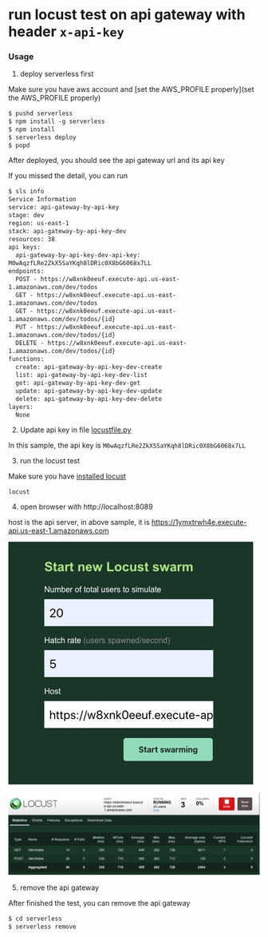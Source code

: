 # run locust test on api gateway with header `x-api-key`

### Usage

1. deploy serverless first

Make sure you have aws account and [set the AWS_PROFILE properly](set the AWS_PROFILE properly)

```
$ pushd serverless
$ npm install -g serverless
$ npm install
$ serverless deploy
$ popd
```

After deployed, you should see the api gateway url and its api key

If you missed the detail, you can run

```
$ sls info
Service Information
service: api-gateway-by-api-key
stage: dev
region: us-east-1
stack: api-gateway-by-api-key-dev
resources: 38
api keys:
  api-gateway-by-api-key-dev-api-key: M0wAqzfLRe2ZkX5SaYKqh8lDRic0X8bG6068x7LL
endpoints:
  POST - https://w8xnk0eeuf.execute-api.us-east-1.amazonaws.com/dev/todos
  GET - https://w8xnk0eeuf.execute-api.us-east-1.amazonaws.com/dev/todos
  GET - https://w8xnk0eeuf.execute-api.us-east-1.amazonaws.com/dev/todos/{id}
  PUT - https://w8xnk0eeuf.execute-api.us-east-1.amazonaws.com/dev/todos/{id}
  DELETE - https://w8xnk0eeuf.execute-api.us-east-1.amazonaws.com/dev/todos/{id}
functions:
  create: api-gateway-by-api-key-dev-create
  list: api-gateway-by-api-key-dev-list
  get: api-gateway-by-api-key-dev-get
  update: api-gateway-by-api-key-dev-update
  delete: api-gateway-by-api-key-dev-delete
layers:
  None
```
2. Update api key in file [locustfile.py](locustfile.py)

In this sample, the api key is `M0wAqzfLRe2ZkX5SaYKqh8lDRic0X8bG6068x7LL`

3. run the locust test

Make sure you have [installed locust](https://docs.locust.io/en/stable/installation.html)

```
locust
```

4. open browser with http://localhost:8089

host is the api server, in above sample, it is https://1ymxtrwh4e.execute-api.us-east-1.amazonaws.com

![](images/header-1.png)

![](images/header-2.png)

5. remove the api gateway

After finished the test, you can remove the api gateway

```
$ cd serverless
$ serverless remove
```
